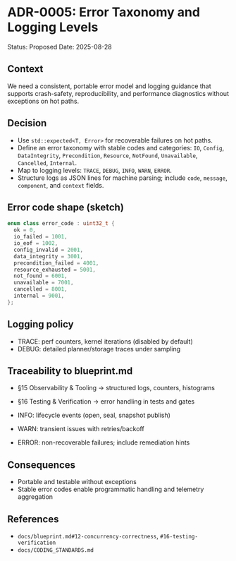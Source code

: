# ADR-0005: Error Taxonomy and Logging Levels

Status: Proposed
Date: 2025-08-28

## Context
We need a consistent, portable error model and logging guidance that supports crash-safety, reproducibility, and performance diagnostics without exceptions on hot paths.

## Decision
- Use `std::expected<T, Error>` for recoverable failures on hot paths.
- Define an error taxonomy with stable codes and categories: `IO`, `Config`, `DataIntegrity`, `Precondition`, `Resource`, `NotFound`, `Unavailable`, `Cancelled`, `Internal`.
- Map to logging levels: `TRACE`, `DEBUG`, `INFO`, `WARN`, `ERROR`.
- Structure logs as JSON lines for machine parsing; include `code`, `message`, `component`, and `context` fields.

## Error code shape (sketch)
```cpp
enum class error_code : uint32_t {
  ok = 0,
  io_failed = 1001,
  io_eof = 1002,
  config_invalid = 2001,
  data_integrity = 3001,
  precondition_failed = 4001,
  resource_exhausted = 5001,
  not_found = 6001,
  unavailable = 7001,
  cancelled = 8001,
  internal = 9001,
};
```

## Logging policy
- TRACE: perf counters, kernel iterations (disabled by default)
- DEBUG: detailed planner/storage traces under sampling

## Traceability to blueprint.md
- §15 Observability & Tooling → structured logs, counters, histograms
- §16 Testing & Verification → error handling in tests and gates

- INFO: lifecycle events (open, seal, snapshot publish)
- WARN: transient issues with retries/backoff
- ERROR: non-recoverable failures; include remediation hints

## Consequences
- Portable and testable without exceptions
- Stable error codes enable programmatic handling and telemetry aggregation

## References
- `docs/blueprint.md#12-concurrency-correctness`, `#16-testing-verification`
- `docs/CODING_STANDARDS.md`

